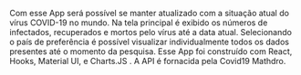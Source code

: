 Com esse App será possível se manter atualizado com a situação atual do vírus COVID-19 no mundo.
Na tela principal é exibido os números de infectados, recuperados e mortos pelo vírus até a data atual.
Selecionando o país de preferência é possível visualizar individualmente todos os dados presentes até o momento da pesquisa.
Esse App foi construído com React, Hooks, Material UI, e Charts.JS . A API é fornacida pela Covid19 Mathdro.
